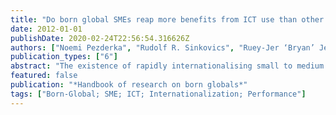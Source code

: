 ```yaml
---
title: "Do born global SMEs reap more benefits from ICT use than other internationalizing small firms?"
date: 2012-01-01
publishDate: 2020-02-24T22:56:54.316626Z
authors: ["Noemi Pezderka", "Rudolf R. Sinkovics", "Ruey-Jer ‘Bryan’ Jean"]
publication_types: ["6"]
abstract: "The existence of rapidly internationalising small to medium sized firms has been widely documented in the literature. Liberalisation of markets and the emergence of new Information and Communication Technologies (ICT) are the most frequently cited enablers of this phenomenon. However, despite their unprecedented potential to reach customers and reduce trade barriers, the anticipated positive impact of ICTs on firm performance has not been empirically supported to the expected degree. This study addresses this topical issue and investigates the effect of online media use on export performance by using multivariate statistical analysis on data drawn from a survey of 115 UK-based SMEs."
featured: false
publication: "*Handbook of research on born globals*"
tags: ["Born-Global; SME; ICT; Internationalization; Performance"]
---
```


